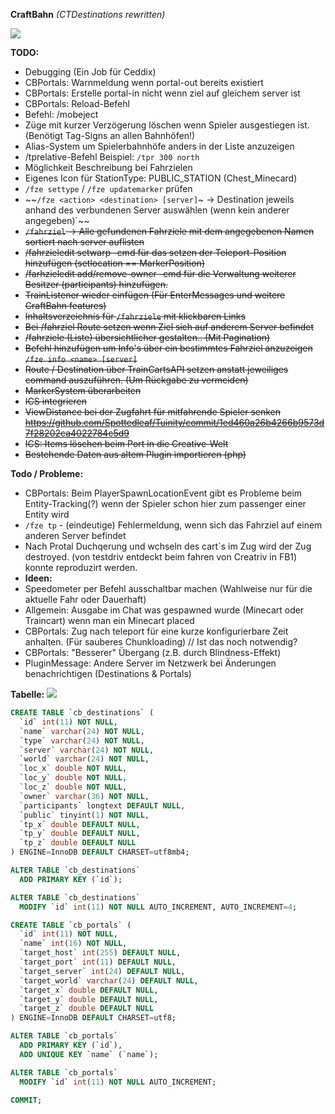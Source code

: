 **CraftBahn** _(CTDestinations rewritten)_

![](https://media.tenor.com/images/b31da936191fcccadb8fc6e0fc777070/tenor.gif)

**TODO:**
- Debugging (Ein Job für Ceddix)
- CBPortals: Warnmeldung wenn portal-out bereits existiert
- CBPortals: Erstelle portal-in nicht wenn ziel auf gleichem server ist
- CBPortals: Reload-Befehl
- Befehl: /mobeject
- Züge mit kurzer Verzögerung löschen wenn Spieler ausgestiegen ist. (Benötigt Tag-Signs an allen Bahnhöfen!)
- Alias-System um Spielerbahnhöfe anders in der Liste anzuzeigen
- /tprelative-Befehl Beispiel: `/tpr 300 north`
- Möglichkeit Beschreibung bei Fahrzielen
- Eigenes Icon für StationType: PUBLIC_STATION (Chest_Minecard)
- `/fze settype` / `/fze updatemarker` prüfen
- ~~`/fze <action> <destination> [server]`~ -> Destination jeweils anhand des verbundenen Server auswählen (wenn kein anderer angegeben)`~~
- ~~`/fahrziel` <destination> -> Alle gefundenen Fahrziele mit dem angegebenen Namen sortiert nach server auflisten~~
- ~~/fahrzieledit setwarp -cmd für das setzen der Teleport-Position hinzufügen (setlocation == MarkerPosition)~~
- ~~/farhzieledit add/remove-owner -cmd für die Verwaltung weiterer Besitzer (participants) hinzufügen.~~
- ~~TrainListener wieder einfügen (Für EnterMessages und weitere CraftBahn features)~~
- ~~Inhaltsverzeichnis für `/fahrziele` mit klickbaren Links~~
- ~~Bei /fahrziel Route setzen wenn Ziel sich auf anderem Server befindet~~ 
- ~~/fahrziele (Liste) übersichtlicher gestalten.. (Mit Pagination)~~
- ~~Befehl hinzufügen um Info's über ein bestimmtes Fahrziel anzuzeigen `/fze info <name> [server]`~~
- ~~Route / Destination über TrainCartsAPI setzen anstatt jeweiliges command auszuführen. (Um Rückgabe zu vermeiden)~~
- ~~MarkerSystem überarbeiten~~
- ~~ICS integrieren~~
- ~~ViewDistance bei der Zugfahrt für mitfahrende Spieler senken https://github.com/Spottedleaf/Tuinity/commit/1ed460a26b4266b9573d7f28202ca4022784c5d9~~
- ~~ICS: Items löschen beim Port in die Creative-Welt~~
- ~~Bestehende Daten aus altem Plugin importieren (php)~~

**Todo / Probleme:**
- CBPortals: Beim PlayerSpawnLocationEvent gibt es Probleme beim Entity-Tracking(?) wenn der Spieler schon hier zum passenger einer Entity wird
- `/fze tp` - (eindeutige) Fehlermeldung, wenn sich das Fahrziel auf einem anderen Server befindet
- Nach Protal Duchqerung und wchseln des cart`s im Zug wird der Zug destroyed. (von testdriv entdeckt beim fahren von Creatriv in FB1) konnte reproduzirt werden.
- **Ideen:**
- Speedometer per Befehl ausschaltbar machen (Wahlweise nur für die aktuelle Fahr oder Dauerhaft)
- Allgemein: Ausgabe im Chat was gespawned wurde (Minecart oder Traincart) wenn man ein Minecart placed
- CBPortals: Zug nach teleport für eine kurze konfigurierbare Zeit anhalten. (Für sauberes Chunkloading) // Ist das noch notwendig?
- CBPortals: "Besserer" Übergang (z.B. durch Blindness-Effekt)
- PluginMessage: Andere Server im Netzwerk bei Änderungen benachrichtigen (Destinations & Portals)

**Tabelle:**
![](https://craft-together.de/~irgendsoeintyp/chrome_42JbdTaOft.png)

``` sql
CREATE TABLE `cb_destinations` (
  `id` int(11) NOT NULL,
  `name` varchar(24) NOT NULL,
  `type` varchar(24) NOT NULL,
  `server` varchar(24) NOT NULL,
  `world` varchar(24) NOT NULL,
  `loc_x` double NOT NULL,
  `loc_y` double NOT NULL,
  `loc_z` double NOT NULL,
  `owner` varchar(36) NOT NULL,
  `participants` longtext DEFAULT NULL,
  `public` tinyint(1) NOT NULL,
  `tp_x` double DEFAULT NULL,
  `tp_y` double DEFAULT NULL,
  `tp_z` double DEFAULT NULL
) ENGINE=InnoDB DEFAULT CHARSET=utf8mb4;

ALTER TABLE `cb_destinations`
  ADD PRIMARY KEY (`id`);

ALTER TABLE `cb_destinations`
  MODIFY `id` int(11) NOT NULL AUTO_INCREMENT, AUTO_INCREMENT=4;

CREATE TABLE `cb_portals` (
  `id` int(11) NOT NULL,
  `name` int(16) NOT NULL,
  `target_host` int(255) DEFAULT NULL,
  `target_port` int(11) DEFAULT NULL,
  `target_server` int(24) DEFAULT NULL,
  `target_world` varchar(24) DEFAULT NULL,
  `target_x` double DEFAULT NULL,
  `target_y` double DEFAULT NULL,
  `target_z` double DEFAULT NULL
) ENGINE=InnoDB DEFAULT CHARSET=utf8;

ALTER TABLE `cb_portals`
  ADD PRIMARY KEY (`id`),
  ADD UNIQUE KEY `name` (`name`);

ALTER TABLE `cb_portals`
  MODIFY `id` int(11) NOT NULL AUTO_INCREMENT;

COMMIT;
```


